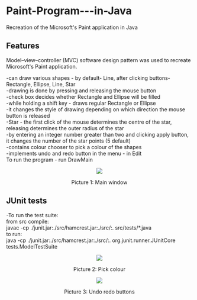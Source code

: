 # Paint-Program---in-Java
Recreation of the Microsoft's Paint application in Java

## Features
Model–view–controller (MVC) software design pattern was used to recreate Microsoft's Paint application.  

-can draw various shapes - by default- Line, after clicking buttons- Rectangle, Ellipse, Line, Star  
-drawing is done by pressing and releasing the mouse button  
-check box decides whether Rectangle and Ellipse will be filled  
-while holding a shift key - draws regular Rectangle or Ellipse  
-it changes the style of drawing depending on which direction the mouse button is released  
-Star - the first click of the mouse determines the centre of the star, releasing determines the outer radius of the star  
-by entering an integer number greater than two and clicking apply button, it changes the number of the star points (5 default)  
-contains colour chooser to pick a colour of the shapes  
-implements undo and redo button in the menu - in Edit  
To run the program - run DrawMain  


<div align='center'>
<img src="https://user-images.githubusercontent.com/81230042/145408009-9a12fa66-19f6-4c48-a498-05dc88774092.PNG" />
	
Picture 1: 	Main window
</div> 

## JUnit tests
-To run the test suite:  
from src compile:  
javac -cp ./junit.jar:./src/hamcrest.jar:./src/:. src/tests/*.java  
to run:  
java -cp ./junit.jar:./src/hamcrest.jar:./src/:. org.junit.runner.JUnitCore tests.ModelTestSuite  

<div align='center'>

<img src="https://user-images.githubusercontent.com/81230042/145408967-42a135d5-5448-4d20-aec3-35ee5108e656.PNG" />
	
Picture 2: 	Pick colour
</div> 

<div align='center'>
<img src="https://user-images.githubusercontent.com/81230042/145409063-2a70937f-4015-4a22-8620-748d7d8014bd.png" />
	
Picture 3: 	Undo redo buttons
</div> 

